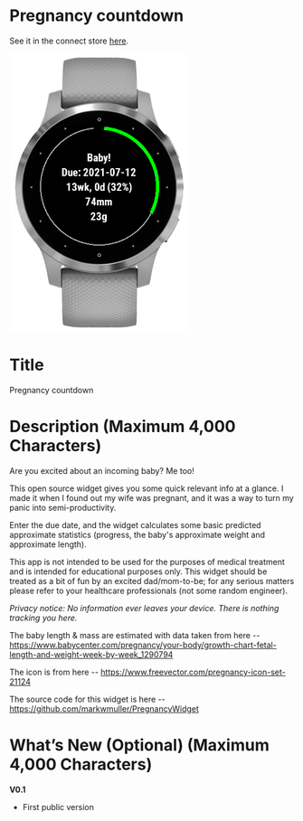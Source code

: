 # Pregnancy countdown

See it in the connect store [here](https://apps.garmin.com/en-US/apps/7439bd5d-f095-486e-a1d9-4d931ced7ebe).

![Default look](https://github.com/markwmuller/PregnancyWidget/blob/master/image.png)

# Title

Pregnancy countdown 

#  Description (Maximum 4,000 Characters)

Are you excited about an incoming baby? Me too! 

This open source widget gives you some quick relevant info at a glance. I made it when I found out my wife was pregnant, and it was a way to turn my panic into semi-productivity. 

Enter the due date, and the widget calculates some basic predicted approximate statistics (progress, the baby's approximate weight and approximate length). 

This app is not intended to be used for the purposes of medical treatment and is intended for educational purposes only. This widget should be treated as a bit of fun by an excited dad/mom-to-be; for any serious matters please refer to your healthcare professionals (not some random engineer). 

*Privacy notice: No information ever leaves your device. There is nothing tracking you here.* 

The baby length & mass are estimated with data taken from here -- https://www.babycenter.com/pregnancy/your-body/growth-chart-fetal-length-and-weight-week-by-week_1290794

The icon is from here -- https://www.freevector.com/pregnancy-icon-set-21124

The source code for this widget is here -- https://github.com/markwmuller/PregnancyWidget

#  What’s New (Optional) (Maximum 4,000 Characters)
**V0.1**
* First public version



